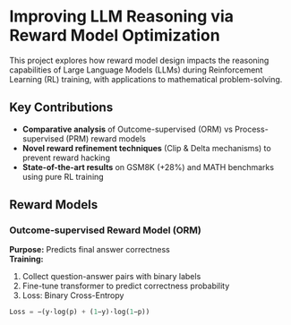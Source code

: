 # Improving LLM Reasoning via Reward Model Optimization

This project explores how reward model design impacts the reasoning capabilities of Large Language Models (LLMs) during Reinforcement Learning (RL) training, with applications to mathematical problem-solving.

## Key Contributions
- **Comparative analysis** of Outcome-supervised (ORM) vs Process-supervised (PRM) reward models
- **Novel reward refinement techniques** (Clip & Delta mechanisms) to prevent reward hacking
- **State-of-the-art results** on GSM8K (+28%) and MATH benchmarks using pure RL training

## Reward Models
### Outcome-supervised Reward Model (ORM)
**Purpose:** Predicts final answer correctness  
**Training:**
1. Collect question-answer pairs with binary labels
2. Fine-tune transformer to predict correctness probability  
3. Loss: Binary Cross-Entropy  
```python
Loss = −(y·log(p) + (1−y)·log(1−p))
